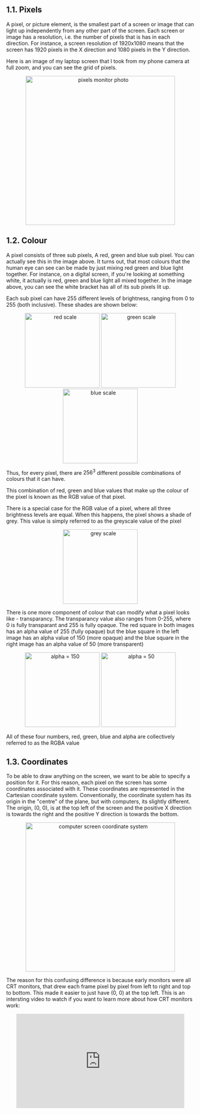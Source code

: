 ## 1.1. Pixels

A pixel, or picture element, is the smallest part of a screen or image that can light up independently from any other part of the screen. Each screen or image has a resolution, i.e. the number of pixels that is has in each direction. For instance, a screen resolution of 1920x1080 means that the screen has 1920 pixels in the X direction and 1080 pixels in the Y direction.

Here is an image of my laptop screen that I took from my phone camera at full zoom, and you can see the grid of pixels.

<p align="center">
  <img alt="pixels monitor photo" src="../imgs/pixels.png" width=400/>
</p>

## 1.2. Colour

A pixel consists of three sub pixels, A red, green and blue sub pixel. You can actually see this in the image above. It turns out, that most colours that the human eye can see can be made by just mixing red green and blue light together. For instance, on a digital screen, if you're looking at something white, it actually is red, green and blue light all mixed together. In the image above, you can see the white bracket has all of its sub pixels lit up.

Each sub pixel can have 255 different levels of brightness, ranging from 0 to 255 (both inclusive). These shades are shown below:

<p align="center">
  <img alt="red scale" src="../imgs/red.png" width=200/> <img alt="green scale" src="../imgs/green.png" width=200/> <img alt="blue scale" src="../imgs/blue.png" width=200/>
</p>

Thus, for every pixel, there are $256^3$ different possible combinations of colours that it can have.

This combination of red, green and blue values that make up the colour of the pixel is known as the RGB value of that pixel.

There is a special case for the RGB value of a pixel, where all three brightness levels are equal. When this happens, the pixel shows a shade of grey. This value is simply referred to as the greyscale value of the pixel

<p align="center">
  <img alt="grey scale" src="../imgs/greyscale.png" width=200/>
</p>

There is one more component of colour that can modify what a pixel looks like - transparancy. The transparancy value also ranges from 0-255, where 0 is fully transparant and 255 is fully opaque. The red square in both images has an alpha value of 255 (fully opaque) but the blue square in the left image has an alpha value of 150 (more opaque) and the blue square in the right image has an alpha value of 50 (more transparent)

<p align="center">
  <img alt="alpha = 150" src="../imgs/alpha150.png" width=200 height=200/> <img alt="alpha = 50" src="../imgs/alpha50.png" width=200 height=200/>
</p>

All of these four numbers, red, green, blue and alpha are collectively referred to as the RGBA value

## 1.3. Coordinates

To be able to draw anything on the screen, we want to be able to specify a position for it. For this reason, each pixel on the screen has some coordinates associated with it. These coordinates are represented in the Cartesian coordinate system. Conventionally, the coordinate system has its origin in the "centre" of the plane, but with computers, its slightly different. The origin, (0, 0), is at the top left of the screen and the positive X direction is towards the right and the positive Y direction is towards the bottom.

<p align="center">
  <img alt="computer screen coordinate system" src="http://www.jennyreadresearch.com/wp-content/uploads/2012/02/screencoords.jpg" width=400/>
</p>

The reason for this confusing difference is because early monitors were all CRT monitors, that drew each frame pixel by pixel from left to right and top to bottom. This made it easier to just have (0, 0) at the top left. This is an intersting video to watch if you want to learn more about how CRT monitors work:

<p align="center">
<iframe width="450" height="253" src="https://www.youtube.com/embed/3BJU2drrtCM" title="YouTube video player" frameborder="0" allow="accelerometer; autoplay; clipboard-write; encrypted-media; gyroscope; picture-in-picture" allowfullscreen></iframe>
</p>